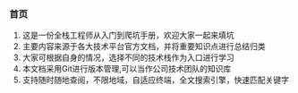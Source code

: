 ### 首页

1. 这是一份全栈工程师从入门到爬坑手册，欢迎大家一起来填坑
2. 主要内容来源于各大技术平台官方文档，并将重要知识点进行总结归类
3. 大家可根据自身的情况，选择不同的技术栈作为入口进行学习
4. 本文档采用Git进行版本管理,可以当作公司技术团队的知识库
5. 支持随时随地查阅，不限地域，自适应终端，全文搜索引擎，快速匹配关键字


